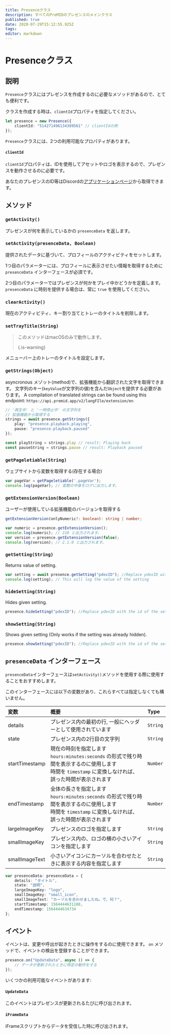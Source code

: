 ```yaml
---
title: Presenceクラス
description: すべてのPreMIDのプレゼンスのメインクラス
published: true
date: 2020-07-29T15:12:55.925Z
tags:
editor: markdown
---
```


# Presenceクラス

## 説明

`Presence`クラスにはプレゼンスを作成するのに必要なメソッドがあるので、とても便利です。

 クラスを作成する時は、`clientId`プロパティを指定してください。

```typescript
let presence = new Presence({
    clientId: "514271496134389561" // clientIdの例
});
```

`Presence`クラスには、2つの利用可能なプロパティがあります。

#### `clientId`

`clientId`プロパティは、IDを使用してアセットやロゴを表示するので、プレゼンスを動作させるのに必要です。

あなたのプレゼンスのID等はDiscordの[アプリケーションページ](https://discordapp.com/developers/applications)から取得できます。

## メソッド

### `getActivity()`

プレゼンスが何を表示しているかの `presenceData` を返します。

### `setActivity(presenceData, Boolean)`

提供されたデータに基づいて、プロフィールのアクティビティをセットします。

1つ目のパラメーターには、プロフィールに表示させたい情報を取得するために `presenceData` インターフェースが必須です。

2つ目のパラメーターではプレゼンスが何かをプレイ中かどうかを定義します。 `presenceData` に時刻を提供する場合は、常に `true` を使用してください。

### `clearActivity()`

現在のアクティビティ、キー割り当てとトレーのタイトルを削除します。

### `setTrayTitle(String)`

> このメソッドはmacOSのみで動作します。 
> 
> {.is-warning}

メニューバー上のトレーのタイトルを設定します。

### `getStrings(Object)`

asyncronous メゾット(method)で、拡張機能から翻訳された文字を取得できます。 文字列のキー(`keyValue`が文字列の値)を含んだ`Object`を提供する必要があります。 A compilation of translated strings can be found using this endpoint: `https://api.premid.app/v2/langFIle/extension/en`

```typescript
// '再生中' と '一時停止中' の文字列を
// 拡張機能から取得する
strings = await presence.getStrings({
    play: "presence.playback.playing",
    pause: "presence.playback.paused"
});

const playString = strings.play // result: Playing back
const pauseString = strings.pause // result: Playback paused
```

### `getPageletiable(String)`

ウェブサイトから変数を取得する(存在する場合)

```typescript
var pageVar = getPageletiable('.pageVar');
console.log(pageVar); // 変数の中身をログに出力します。
```

### `getExtensionVersion(Boolean)`
ユーザーが使用している拡張機能のバージョンを取得する
```typescript
getExtensionVersion(onlyNumeric?: boolean): string | number;

var numeric = presence.getExtensionVersion();
console.log(numeric); // 210 と出力されます。
var version = presence.getExtensionVersion(false);
console.log(version); // 2.1.0 と出力されます。
```

### `getSetting(String)`
Returns value of setting.
```typescript
var setting = await presence.getSetting("pdexID"); //Replace pdexID with the id of the setting
console.log(setting); // This will log the value of the setting
```

### `hideSetting(String)`
Hides given setting.
```typescript
presence.hideSetting("pdexID"); //Replace pdexID with the id of the setting
```

### `showSetting(String)`
Shows given setting (Only works if the setting was already hidden).
```typescript
presence.showSetting("pdexID"); //Replace pdexID with the id of the setting
```

## `presenceData` インターフェース

`presenceData`インターフェースは`setActivity()`メソッドを使用する際に使用することをおすすめします。

このインターフェースには以下の変数があり、これらすべては指定しなくても構いません。

<table>
  <thead>
    <tr>
      <th style="text-align:left">変数</th>
      <th style="text-align:left">概要</th>
      <th style="text-align:left">Type</th>
    </tr>
  </thead>
  <tbody>
    <tr>
      <td style="text-align:left">details</td>
      <td style="text-align:left">プレゼンス内の最初の行, 一般にヘッダーとして使用されています</td>
      <td style="text-align:left"><code>String</code>
      </td>
    </tr>
    <tr>
      <td style="text-align:left">state</td>
      <td style="text-align:left">プレゼンス内の2行目の文字列</td>
      <td style="text-align:left"><code>String</code>
      </td>
    </tr>
    <tr>
      <td style="text-align:left">startTimestamp</td>
      <td style="text-align:left">現在の時刻を指定します<br>
        <code>hours:minutes:seconds</code> の形式で残り時間を表示するのに使用します
          <br>時間を <code>timestamp</code> に変換しなければ、誤った時間が表示されます
      </td>
      <td style="text-align:left"><code>Number</code>
      </td>
    </tr>
    <tr>
      <td style="text-align:left">endTimestamp</td>
      <td style="text-align:left">全体の長さを指定します
        <br><code>hours:minutes:seconds</code> の形式で残り時間を表示するのに使用します
          <br>時間を <code>timestamp</code> に変換しなければ、誤った時間が表示されます
      </td>
      <td style="text-align:left"><code>Number</code>
      </td>
    </tr>
    <tr>
      <td style="text-align:left">largeImageKey</td>
      <td style="text-align:left">プレゼンスのロゴを指定します</td>
      <td style="text-align:left"><code>String</code>
      </td>
    </tr>
    <tr>
      <td style="text-align:left">smallImageKey</td>
      <td style="text-align:left">プレゼンス内の、ロゴの横の小さいアイコンを指定します</td>
      <td style="text-align:left"><code>String</code>
      </td>
    </tr>
    <tr>
      <td style="text-align:left">smallImageText</td>
      <td style="text-align:left">小さいアイコンにカーソルを合わせたときに表示する内容を指定します</td>
      <td style="text-align:left"><code>String</code>
      </td>
    </tr>
  </tbody>
</table>

```typescript
var presenceData: presenceData = {
    details: "タイトル",
    state: "説明",
    largeImageKey: "logo",
    smallImageKey: "small_icon",
    smallImageText: "カーソルを合わせましたね。で、何？",
    startTimestamp: 1564444631188,
    endTimestamp: 1564444634734
};
```

## イベント

イベントは、変更や呼出が起きたときに操作をするのに使用できます。 `on` メソッドで、イベントの検出を登録することができます。

```typescript
presence.on("UpdateData", async () => {
    // データが更新されたときに特定の動作をする
});
```

いくつかの利用可能なイベントがあります:

#### `UpdateData`

このイベントはプレゼンスが更新されるたびに呼び出されます。

#### `iFrameData`

iFrameスクリプトからデータを受信した時に呼び出されます。
